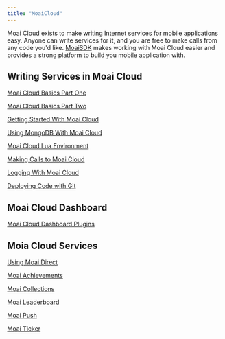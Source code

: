 ```yaml
---
title: "MoaiCloud"
---
```


Moai Cloud exists to make writing Internet services for mobile applications easy. Anyone can write services for it, and you are free to make calls from any code you'd like. [ MoaiSDK](index.html) makes working with Moai Cloud easier and provides a strong platform to build you mobile application with.

Writing Services in Moai Cloud
------------------------------

[Moai Cloud Basics Part One](moai-cloud-basics-part-one.html)

[Moai Cloud Basics Part Two](moai-cloud-basics-part-two.html)

[Getting Started With Moai Cloud](getting-started-with-moai-cloud.html)

[Using MongoDB With Moai Cloud](using-mongodb-with-moai-cloud.html)

[Moai Cloud Lua Environment](moai-cloud-lua-environment.html)

[Making Calls to Moai Cloud](makingcloudcalls.html)

[Logging With Moai Cloud](moai-logging.html)

[Deploying Code with Git](deploying-code.html)

Moai Cloud Dashboard
--------------------

[Moai Cloud Dashboard Plugins](moai-cloud-dashboard-plugins.html)

Moia Cloud Services
-------------------

[Using Moai Direct](using-moai-direct.html)

[Moai Achievements](moai-achievements.html)

[Moai Collections](moai-collections.html)

[Moai Leaderboard](moai-leaderboard.html)

[Moai Push](moai-push.html)

[Moai Ticker](moai-ticker.html)


